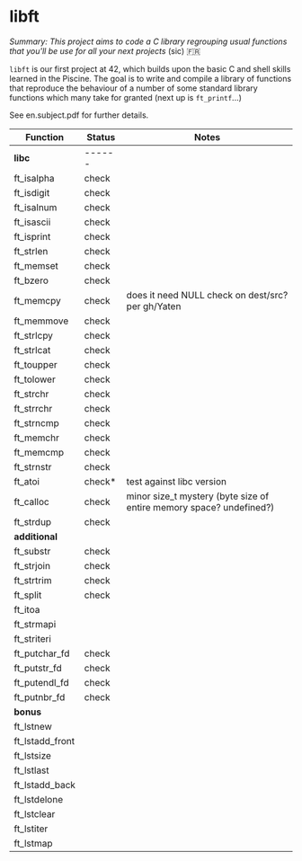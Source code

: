 # libft

*Summary: This project aims to code a C library regrouping usual functions that you'll be use for all your next projects* (sic) 🇫🇷

`libft` is our first project at 42, which builds upon the basic C and shell skills learned in the Piscine. The goal is to write and compile a library of functions that reproduce the behaviour of a number of some standard library functions which many take for granted (next up is `ft_printf`...)

See en.subject.pdf for further details.

| Function      | Status    | Notes		|
|---------------|-----------|-----------|
| **libc**    | ------	|
| ft_isalpha    | check     |
| ft_isdigit    | check     |
| ft_isalnum    | check     |
| ft_isascii    | check     |
| ft_isprint    | check     |
| ft_strlen     | check     |
| ft_memset     | check     |
| ft_bzero      | check     | 
| ft_memcpy     | check     | does it need NULL check on dest/src? per gh/Yaten
| ft_memmove    | check     |
| ft_strlcpy    | check     |
| ft_strlcat    | check     |
| ft_toupper    | check     |
| ft_tolower    | check     |
| ft_strchr     | check     |
| ft_strrchr    | check     |
| ft_strncmp    | check     |
| ft_memchr     | check     |
| ft_memcmp     | check     |
| ft_strnstr    | check     |
| ft_atoi       | check\*   | test against libc version
| ft_calloc     | check     | minor size_t mystery (byte size of entire memory space? undefined?)
| ft_strdup     | check     |
| **additional**
| ft_substr     | check     |
| ft_strjoin    | check     |
| ft_strtrim    | check     |
| ft_split      | check     |
| ft_itoa       | 
| ft_strmapi    |
| ft_striteri   | 
| ft_putchar_fd | check
| ft_putstr_fd  | check
| ft_putendl_fd | check
| ft_putnbr_fd  | check
| **bonus**     |
| ft_lstnew       | 
| ft_lstadd_front |
| ft_lstsize      |
| ft_lstlast      |
| ft_lstadd_back  |
| ft_lstdelone    |
| ft_lstclear     |
| ft_lstiter      |
| ft_lstmap       |
